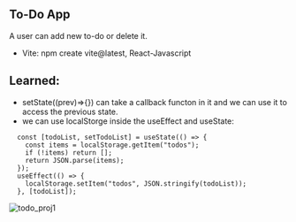 ## To-Do App

A user can add new to-do or delete it.

- Vite: npm create vite@latest, React-Javascript

## Learned:

- setState((prev)=>{}) can take a callback functon in it and we can use it to access the previous state.
- we can use localStorge inside the useEffect and useState:

```
  const [todoList, setTodoList] = useState(() => {
    const items = localStorage.getItem("todos");
    if (!items) return [];
    return JSON.parse(items);
  });
  useEffect(() => {
    localStorage.setItem("todos", JSON.stringify(todoList));
  }, [todoList]);
```
![todo_proj1](https://github.com/Can-tech/webdev-frontend/assets/61757250/62adbe16-4f65-4fa9-aa97-f4b0b74a3dac)
